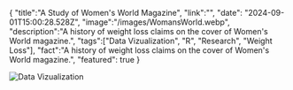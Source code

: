 {
    "title":"A Study of Women's World Magazine",
    "link":"",
    "date": "2024-09-01T15:00:28.528Z",
    "image":"/images/WomansWorld.webp",
    "description":"A history of weight loss claims on the cover of Women's World magazine.",
    "tags":["Data Vizualization", "R", "Research", "Weight Loss"],
    "fact":"A history of weight loss claims on the cover of Women's World magazine.",
    "featured": true
}

![Data Vizualization](/images/WomansWorld.webp "A Study of Women's World Magazine")
